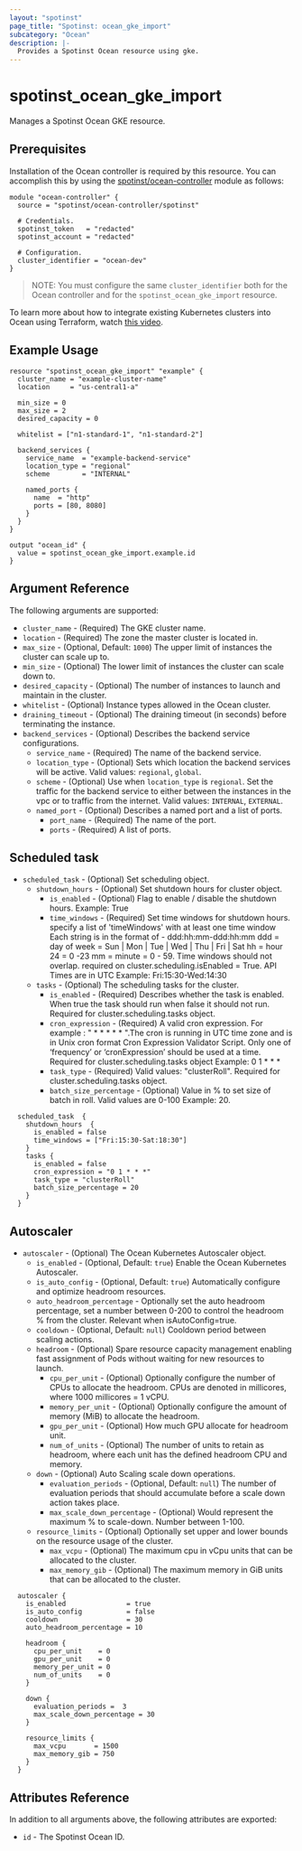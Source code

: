 ```yaml
---
layout: "spotinst"
page_title: "Spotinst: ocean_gke_import"
subcategory: "Ocean"
description: |-
  Provides a Spotinst Ocean resource using gke.
---
```


# spotinst\_ocean\_gke\_import

Manages a Spotinst Ocean GKE resource.

## Prerequisites

Installation of the Ocean controller is required by this resource. You can accomplish this by using the [spotinst/ocean-controller](https://registry.terraform.io/modules/spotinst/ocean-controller/spotinst) module as follows:

```hcl
module "ocean-controller" {
  source = "spotinst/ocean-controller/spotinst"

  # Credentials.
  spotinst_token   = "redacted"
  spotinst_account = "redacted"

  # Configuration.
  cluster_identifier = "ocean-dev"
}
```

> NOTE: You must configure the same `cluster_identifier` both for the Ocean controller and for the `spotinst_ocean_gke_import` resource.

To learn more about how to integrate existing Kubernetes clusters into Ocean using Terraform, watch [this video](https://youtu.be/ffGmMlpPsPE).

## Example Usage

```hcl
resource "spotinst_ocean_gke_import" "example" {
  cluster_name = "example-cluster-name"
  location     = "us-central1-a"
  
  min_size = 0
  max_size = 2
  desired_capacity = 0
  
  whitelist = ["n1-standard-1", "n1-standard-2"]
  
  backend_services {
    service_name  = "example-backend-service"
    location_type = "regional"
    scheme        = "INTERNAL"
    
    named_ports {
      name  = "http"
      ports = [80, 8080]
    }
  }
}
```

```
output "ocean_id" {
  value = spotinst_ocean_gke_import.example.id
}
```

## Argument Reference

The following arguments are supported:

* `cluster_name` - (Required) The GKE cluster name.
* `location` - (Required) The zone the master cluster is located in. 
* `max_size` - (Optional, Default: `1000`) The upper limit of instances the cluster can scale up to.
* `min_size` - (Optional) The lower limit of instances the cluster can scale down to.
* `desired_capacity` - (Optional) The number of instances to launch and maintain in the cluster. 
* `whitelist` - (Optional) Instance types allowed in the Ocean cluster.
* `draining_timeout` - (Optional) The draining timeout (in seconds) before terminating the instance.
* `backend_services` - (Optional) Describes the backend service configurations.
    * `service_name` - (Required) The name of the backend service.
    * `location_type` - (Optional) Sets which location the backend services will be active. Valid values: `regional`, `global`.
    * `scheme` - (Optional) Use when `location_type` is `regional`. Set the traffic for the backend service to either between the instances in the vpc or to traffic from the internet. Valid values: `INTERNAL`, `EXTERNAL`.
    * `named_port` - (Optional) Describes a named port and a list of ports.
        * `port_name` - (Required) The name of the port.
        * `ports` - (Required) A list of ports.

<a id="scheduled-task"></a>
## Scheduled task
* `scheduled_task` - (Optional) Set scheduling object.
    * `shutdown_hours` - (Optional) Set shutdown hours for cluster object.
        * `is_enabled` - (Optional)  Flag to enable / disable the shutdown hours.
                                     Example: True
        * `time_windows` - (Required) Set time windows for shutdown hours. specify a list of 'timeWindows' with at least one time window Each string is in the format of - ddd:hh:mm-ddd:hh:mm ddd = day of week = Sun | Mon | Tue | Wed | Thu | Fri | Sat hh = hour 24 = 0 -23 mm = minute = 0 - 59. Time windows should not overlap. required on cluster.scheduling.isEnabled = True. API Times are in UTC
                                      Example: Fri:15:30-Wed:14:30
    * `tasks` - (Optional) The scheduling tasks for the cluster.
        * `is_enabled` - (Required)  Describes whether the task is enabled. When true the task should run when false it should not run. Required for cluster.scheduling.tasks object.
        * `cron_expression` - (Required) A valid cron expression. For example : " * * * * * ".The cron is running in UTC time zone and is in Unix cron format Cron Expression Validator Script. Only one of ‘frequency’ or ‘cronExpression’ should be used at a time. Required for cluster.scheduling.tasks object
                                         Example: 0 1 * * *
        * `task_type` - (Required) Valid values: "clusterRoll". Required for cluster.scheduling.tasks object.
        * `batch_size_percentage` - (Optional)  Value in % to set size of batch in roll. Valid values are 0-100
                                                Example: 20.
                          
             
```hcl
  scheduled_task  {
    shutdown_hours  {
      is_enabled = false
      time_windows = ["Fri:15:30-Sat:18:30"]
    }
    tasks {
      is_enabled = false
      cron_expression = "0 1 * * *"
      task_type = "clusterRoll"
      batch_size_percentage = 20
    }
  }
```

<a id="autoscaler"></a>
## Autoscaler

* `autoscaler` - (Optional) The Ocean Kubernetes Autoscaler object.
    * `is_enabled` - (Optional, Default: `true`) Enable the Ocean Kubernetes Autoscaler.
    * `is_auto_config` - (Optional, Default: `true`) Automatically configure and optimize headroom resources.
    * `auto_headroom_percentage` - Optionally set the auto headroom percentage, set a number between 0-200 to control the headroom % from the cluster. Relevant when isAutoConfig=true.
    * `cooldown` - (Optional, Default: `null`) Cooldown period between scaling actions.
    * `headroom` - (Optional) Spare resource capacity management enabling fast assignment of Pods without waiting for new resources to launch.
        * `cpu_per_unit` - (Optional) Optionally configure the number of CPUs to allocate the headroom. CPUs are denoted in millicores, where 1000 millicores = 1 vCPU.
        * `memory_per_unit` - (Optional) Optionally configure the amount of memory (MiB) to allocate the headroom.
        * `gpu_per_unit` - (Optional) How much GPU allocate for headroom unit.
        * `num_of_units` - (Optional) The number of units to retain as headroom, where each unit has the defined headroom CPU and memory.
    * `down` - (Optional) Auto Scaling scale down operations.
        * `evaluation_periods` - (Optional, Default: `null`) The number of evaluation periods that should accumulate before a scale down action takes place.
        * `max_scale_down_percentage` - (Optional) Would represent the maximum % to scale-down. Number between 1-100.
    * `resource_limits` - (Optional) Optionally set upper and lower bounds on the resource usage of the cluster.
        * `max_vcpu` - (Optional) The maximum cpu in vCpu units that can be allocated to the cluster.
        * `max_memory_gib` - (Optional) The maximum memory in GiB units that can be allocated to the cluster.

```hcl
  autoscaler {
    is_enabled               = true
    is_auto_config           = false
    cooldown                 = 30
    auto_headroom_percentage = 10

    headroom {
      cpu_per_unit    = 0
      gpu_per_unit    = 0
      memory_per_unit = 0
      num_of_units    = 0
    }

    down {
      evaluation_periods =  3
      max_scale_down_percentage = 30
    }

    resource_limits {
      max_vcpu       = 1500
      max_memory_gib = 750
    }
  }
```

## Attributes Reference

In addition to all arguments above, the following attributes are exported:
* `id` - The Spotinst Ocean ID.
